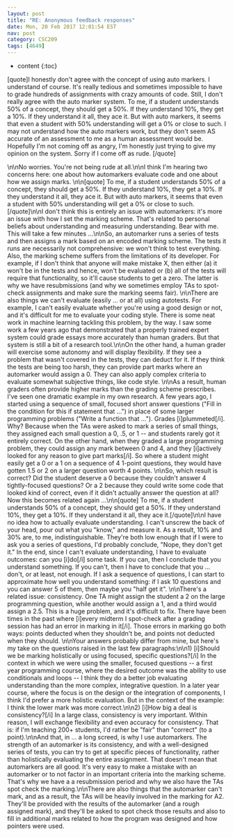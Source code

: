 ```yaml
---
layout: post
title: "RE: Anonymous feedback responses"
date: Mon, 20 Feb 2017 12:01:54 EST
nav: post
category: CSC209
tags: [4649]
---
```


* content
{:toc}

[quote]I honestly don't agree with the concept of using auto markers. I understand of course. It's really tedious and sometimes impossible to have to grade hundreds of assignments with crazy amounts of code. Still, I don't really agree with the auto marker system. To me, if a student understands 50% of a concept, they should get a 50%. If they understand 10%, they get a 10%. If they understand it all, they ace it. But with auto markers, it seems that even a student with 50% understanding will get a 0% or close to such. I may not understand how the auto markers work, but they don't seem AS accurate of an assessment to me as a human assessment would be. Hopefully I'm not coming off as angry, I'm honestly just trying to give my opinion on the system. Sorry if I come off as rude. [/quote]
<!-- more -->
<p>\n\nNo worries. You're not being rude at all.\n\nI think I'm hearing two concerns here: one about how automarkers evaluate code and one about how we assign marks. \n\n[quote] To me, if a student understands 50% of a concept, they should get a 50%. If they understand 10%, they get a 10%. If they understand it all, they ace it. But with auto markers, it seems that even a student with 50% understanding will get a 0% or close to such.[/quote]\n\nI don't think this is entirely an issue with automarkers: it's more an issue with how I set the marking scheme. That's related to personal beliefs about understanding and measuring understanding. Bear with me. This will take a few minutes ...\n\nSo, an automarker runs a series of tests and then assigns a mark based on an encoded marking scheme. The tests it runs are necessarily not comprehensive: we won't think to test everything. Also, the marking scheme suffers from the limitations of its developer. For example, if I don't think that anyone will make mistake X, then either (a) it won't be in the tests and hence, won't be evaluated or (b) all of the tests will require that functionality, so it'll cause students to get a zero. The latter is why we have resubmissions (and why we sometimes employ TAs to spot-check assignments and make sure the marking seems fair).  \n\nThere are also things we can't evaluate (easily ... or at all) using autotests. For example, I can't easily evaluate whether you're using a good design or not, and it's difficult for me to evaluate your coding style. There is some neat work in machine learning tackling this problem, by the way. I saw some work a few years ago that demonstrated that a properly trained expert system could grade essays more accurately than human graders. But that system is still a bit of a research tool.\n\nOn the other hand, a human grader will exercise some autonomy and will display flexibility. If they see a problem that wasn't covered in the tests, they can deduct for it. If they think the tests are being too harsh, they can provide part marks where an automarker would assign a 0. They can also apply complex criteria to evaluate somewhat subjective things, like code style. \n\nAs a result, human graders often provide higher marks than the grading scheme prescribes. I've seen one dramatic example in my own research. A few years ago, I started using a sequence of small, focused short answer questions ("Fill in the condition for this if statement that ...") in place of some larger programming problems ("Write a function that ..."). Grades [i]plummeted[/i]. Why? Because when the TAs were asked to mark a series of small things, they assigned each small question a 0, .5, or 1 -- and students rarely got it entirely correct. On the other hand, when they graded a large programming problem, they could assign any mark between 0 and 4, and they [i]actively looked for any reason to give part marks[/i]. So where a student might easily get a 0 or a 1 on a sequence of 4 1-point  questions, they would have gotten 1.5 or 2 on a larger question worth 4 points.  \n\nSo, which result is correct? Did the student deserve a 0 because they couldn't answer 4 tightly-focused questions? Or a 2 because they could write some code that looked kind of correct, even if it didn't actually answer the question at all? Now this becomes related again ...\n\n[quote] To me, if a student understands 50% of a concept, they should get a 50%. If they understand 10%, they get a 10%. If they understand it all, they ace it.[/quote]\n\nI have no idea how to actually evaluate understanding. I can't unscrew the back of your head, pour out what you "know," and measure it. As a result, 10% and 30% are, to me, indistinguishable. They're both low enough that if I were to ask you a series of questions, I'd probably conclude, "Nope, they don't get it." In the end, since I can't evaluate understanding, I have to evaluate outcomes: can you [i]do[/i] some task. If you can, then I conclude that you understand something. If you can't, then I have to conclude that you ... don't, or at least, not enough. If I ask a sequence of questions, I can start to approximate how well you understand something: if I ask 10 questions and you can answer 5 of them, then maybe you "half get it". \n\nThere's a related issue: consistency. One TA might assign the student a 2 on the large programming question, while another would assign a 1, and a third would assign a 2.5.  This is a huge problem, and it's difficult to fix. There have been times in the past where [i]every midterm I spot-check after a grading session has had an error in marking in it[/i]. Those errors in marking go both ways: points deducted when they shouldn't be, and points not deducted when they should. \n\nYour answers probably differ from mine, but here's my take on the questions raised in the last few paragraphs:\n\n1) [i]Should we be marking holistically or using focused, specific questions?[/i] In the context in which we were using the smaller, focused questions -- a first year programming course, where the desired outcome was the ability to use conditionals and loops -- I think they do a better job evaluating understanding than the more complex, integrative question. In a later year course, where the focus is on the design or the integration of components, I think I'd prefer a more holistic evaluation. But in the context of the example: I think the lower mark was more correct.\n\n2) [i]How big a deal is consistency?[/i] In a large class, consistency is very important. Within reason, I will exchange flexibility and even accuracy for consistency. That is: if I'm teaching 200+ students, I'd rather be "fair" than "correct" (to a point).\n\nAnd that, in ... a long screed, is why I use automarkers. The strength of an automarker is its consistency, and with a well-designed series of tests, you can try to get at specific pieces of functionality, rather than holistically evaluating the entire assignment. That doesn't mean that automarkers are all good. It's very easy to make a mistake with an automarker or to not factor in an important criteria into the marking scheme. That's why we have a a resubmission period and why we also have the TAs spot check the marking.\n\nThere are also things that the automarker can't mark, and as a result, the TAs will be heavily involved in the marking for A2. They'll be provided with the results of the automarker (and a rough assigned mark), and they'll be asked to spot check those results and also to fill in additional marks related to how the program was designed and how pointers were used.</p>
